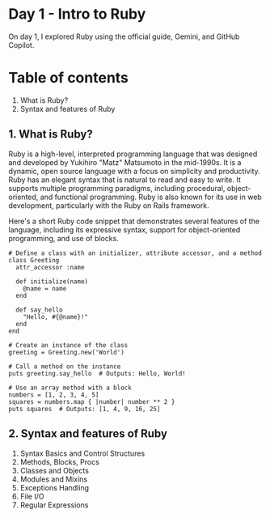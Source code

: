 # Day 1 - Intro to Ruby

On day 1, I explored Ruby using the official guide, Gemini, and GitHub Copilot.

# Table of contents
1. What is Ruby?
2. Syntax and features of Ruby

## 1. What is Ruby?
Ruby is a high-level, interpreted programming language that was designed and developed by Yukihiro "Matz" Matsumoto in the mid-1990s. It is a dynamic, open source language with a focus on simplicity and productivity. Ruby has an elegant syntax that is natural to read and easy to write. It supports multiple programming paradigms, including procedural, object-oriented, and functional programming. Ruby is also known for its use in web development, particularly with the Ruby on Rails framework.

Here's a short Ruby code snippet that demonstrates several features of the language, including its expressive syntax, support for object-oriented programming, and use of blocks.

```
# Define a class with an initializer, attribute accessor, and a method
class Greeting
  attr_accessor :name

  def initialize(name)
    @name = name
  end

  def say_hello
    "Hello, #{@name}!"
  end
end

# Create an instance of the class
greeting = Greeting.new('World')

# Call a method on the instance
puts greeting.say_hello  # Outputs: Hello, World!

# Use an array method with a block
numbers = [1, 2, 3, 4, 5]
squares = numbers.map { |number| number ** 2 }
puts squares  # Outputs: [1, 4, 9, 16, 25]
```

## 2. Syntax and features of Ruby
1. Syntax Basics and Control Structures
2. Methods, Blocks, Procs
3. Classes and Objects
4. Modules and Mixins
5. Exceptions Handling
6. File I/O
7. Regular Expressions